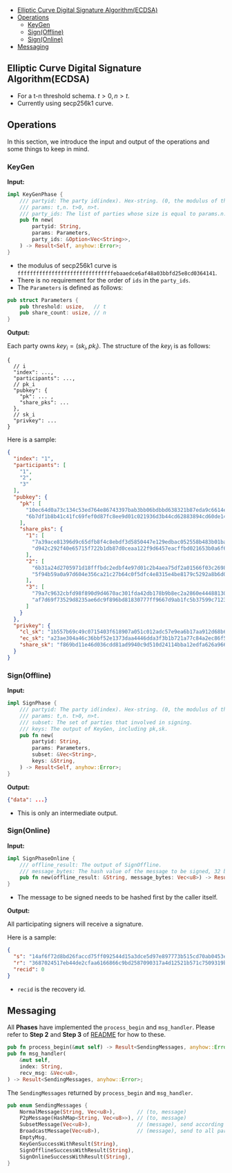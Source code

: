
- [Elliptic Curve Digital Signature Algorithm(ECDSA)](#elliptic-curve-digital-signature-algorithmecdsa)
- [Operations](#operations)
  - [KeyGen](#keygen)
  - [Sign(Offline)](#signoffline)
  - [Sign(Online)](#signonline)
- [Messaging](#messaging)


## Elliptic Curve Digital Signature Algorithm(ECDSA)


- For a t-n threshold schema. $t>0, n>t$.
- Currently using secp256k1 curve.

## Operations

In this section, we introduce the input and output of the operations and some things to keep in mind.

### KeyGen


**Input:**

```rust
impl KeyGenPhase {
    /// partyid: The party id(index). Hex-string. (0, the modulus of the curve)
    /// params: t,n. t>0, n>t.
    /// party_ids: The list of parties whose size is equal to params.n.
    pub fn new(
        partyid: String,
        params: Parameters,
        party_ids: &Option<Vec<String>>,
    ) -> Result<Self, anyhow::Error>;
}
```

- the modulus of secp256k1 curve is `fffffffffffffffffffffffffffffffebaaedce6af48a03bbfd25e8cd0364141`.
- There is no requirement for the order of `ids` in the `party_ids`.
- The `Parameters` is defined as follows:

```rust
pub struct Parameters {
    pub threshold: usize,   // t
    pub share_count: usize, // n
}
```


**Output:**

Each party owns $key_i = (sk_i, pk_i)$. The structure of the $key_i$ is as follows:
  
```
{
  // i
  "index": ...,
  "participants": ...,
  // pk_i
  "pubkey": {
    "pk": ... ,
    "share_pks": ... 
  },
  // sk_i
  "privkey": ...
}
```

Here is a sample:

```json
{
  "index": "1",
  "participants": [
    "1",
    "2",
    "3"
  ],
  "pubkey": {
    "pk": [
      "10ec64d0a73c134c53ed764e86743397bab3bb06bdbbd638321b87eda9c6614e",
      "6b7df1b8b41c41fc69fef0d87fc8ee9d01c021936d3b44cd62883894cd60de14"
    ],
    "share_pks": {
      "1": [
        "7a39ace81396d9c65dfb8f4c8ebdf3d5850447e129edbac052558b483b01ba52",
        "d942c292f40e65715f722b1db87d0ceaa122f9d6457eacffbd021653b0a6f65"
      ],
      "2": [
        "6b31a24d2705971d18fffbdc2edbf4e97d01c2b4aea75df2a01566f03c269804",
        "5f94b59a0a97d604e356ca21c27b64c0f5dfc4e8315e4be8179c5292a8b6d015"
      ],
      "3": [
        "79a7c9632cbfd98f890d9d4670ac301fda42db178b9b8ec2a2860e44488130da",
        "af7d69f73529d8235ae6dc9f896bd81830777ff9667d9ab1fc5b37599c712378"
      ]
    }
  },
  "privkey": {
    "cl_sk": "1b557b69c49c0715403f618907a051c012adc57e9ea6b17aa912d68b6056b1d24b5c10a36269ac0367fb4c17c3fc85825c77688e651bf7f585c25ff5011d83176f5add844e75e764a409c555ba01865f0718b133abe037aba34c7fa9cb6973d7652a00eaf24e1a623c00ebbd6abc6dc6b4e0662ebca1674b3ffe8009f63f47d888154aa02de7c1e96f6ec3927",
    "ec_sk": "a23ae304a46c36bbf52e1373daa4446dda3f3b1b721a77c84a2ec86f54e6970c",
    "share_sk": "f869bd11e46d036cdd81ad9940c9d510d24114bba12edfa626a966677058ff5a"
  }
}
```



### Sign(Offline)


**Input:**

```rust
impl SignPhase {
    /// partyid: The party id(index). Hex-string. (0, the modulus of the curve)
    /// params: t,n. t>0, n>t.
    /// subset: The set of parties that involved in signing.
    /// keys: The output of KeyGen, including pk,sk.
    pub fn new(
        partyid: String,
        params: Parameters,
        subset: &Vec<String>,
        keys: &String,
    ) -> Result<Self, anyhow::Error>;
}
```


**Output:**

```json
{"data": ...}
```

- This is only an intermediate output.


### Sign(Online)


**Input:**


```rust
impl SignPhaseOnline {
    /// offline_result: The output of SignOffline.
    /// message_bytes: The hash value of the message to be signed, 32 bytes.
    pub fn new(offline_result: &String, message_bytes: Vec<u8>) -> Result<Self, anyhow::Error>;
}
```
- The message to be signed needs to be hashed first by the caller itself.

**Output:**

All participating signers will receive a signature.


Here is a sample:

```json
{
  "s": "14af6f72d8bd26faccd75ff092544d15a3dce5d97e897773b515cd70ab0453e7",
  "r": "3687024517eb44de2cfaa6166866c9bd2587090317a4d12521b571c7509319b4",
  "recid": 0
}
```

- `recid` is the recovery id.



## Messaging


All **Phases** have implemented the `process_begin` and `msg_handler`. Please refer to **Step 2** and **Step 3** of [README](../README.md#usage) for how to these.


```rust
pub fn process_begin(&mut self) -> Result<SendingMessages, anyhow::Error>;
pub fn msg_handler(
    &mut self,
    index: String,
    recv_msg: &Vec<u8>,
) -> Result<SendingMessages, anyhow::Error>;
```

The `SendingMessages` returned by `process_begin` and `msg_handler`.

```rust
pub enum SendingMessages {
    NormalMessage(String, Vec<u8>),       // (to, message)
    P2pMessage(HashMap<String, Vec<u8>>), // (to, message)
    SubsetMessage(Vec<u8>),               // (message), send according to subset
    BroadcastMessage(Vec<u8>),            // (message), send to all participants
    EmptyMsg,
    KeyGenSuccessWithResult(String),
    SignOfflineSuccessWithResult(String),
    SignOnlineSuccessWithResult(String),
}
```




